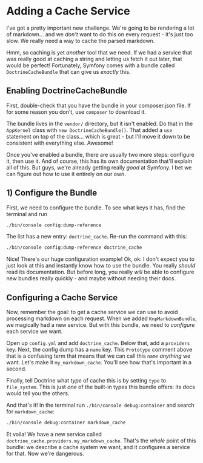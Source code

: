 # Adding a Cache Service

I've got a pretty important new challenge. We're going to be rendering a lot of
markdown... and we *don't* want to do this on every request - it's just too slow.
We really need a way to cache the parsed markdown.

Hmm, so caching is yet *another* tool that we need. If we had a service that was
really good at caching a string and letting us fetch it out later, that would be
perfect! Fortunately, Symfony comes with a bundle called `DoctrineCacheBundle` that
can give us *exactly* this.

## Enabling DoctrineCacheBundle

First, double-check that you have the bundle in your composer.json file. If for some
reason you don't, use `composer` to download it.

The bundle lives in the `vendor/` directory, but it isn't enabled. Do that in the
`AppKernel` class with `new DoctrineCacheBundle()`. That added a `use` statement
on top of the class... which is great - but I'll move it down to be consistent with
everything else. Awesome!

Once you've enabled a bundle, there are usually two more steps: configure it, then
use it. And of course, this has its own documentation that'll explain all of this.
But guys, we're already getting really *good* at Symfony. I bet we can figure out
how to use it entirely on our own.

## 1) Configure the Bundle

First, we need to configure the bundle. To see what keys it has, find the terminal
and run

```bash
./bin/console config:dump-reference
```

The list has a new entry: `doctrine_cache`. Re-run the command with this:

```bash
./bin/console config:dump-reference doctrine_cache
```

Nice! There's our huge configuration example! Ok, ok: I don't expect you to just
look at this and instantly know how to use the bundle. You really *should* read its
documentation. But before long, you really *will* be able to configure new bundles
really quickly - and maybe without needing their docs.

## Configuring a Cache Service

Now, remember the goal: to get a cache service we can use to avoid processing markdown
on each request. When we added `KnpMarkdownBundle`, we magically had a new service.
But with this bundle, we need to *configure* each service we want.

Open up `config.yml` and add `doctrine_cache`. Below that, add a `providers` key.
Next, the config dump has a `name` key. This `Prototype` comment above that is a
confusing term that means that we can call this `name` *anything* we want. Let's make
it `my_markdown_cache`. You'll see how that's important in a second.

Finally, tell Doctrine what *type* of cache this is by setting `type` to `file_system`.
This is just *one* of the built-in types this bundle offers: its docs would tell
you the others.

And that's it! In the terminal run `./bin/console debug:container` and search for 
`markdown_cache`:

```bash
./bin/console debug:container markdown_cache
```

Et voila! We have a new service called `doctrine_cache.providers.my_markdown_cache`.
That's the *whole* point of this bundle: we describe a cache system we want, and
it configures a service for that. Now we're dangerous.
